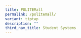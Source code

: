 ```yaml
---
title: POLITEMall
permalink: /politemall/
variant: tiptap
description: ""
third_nav_title: Student Systems
---
```

